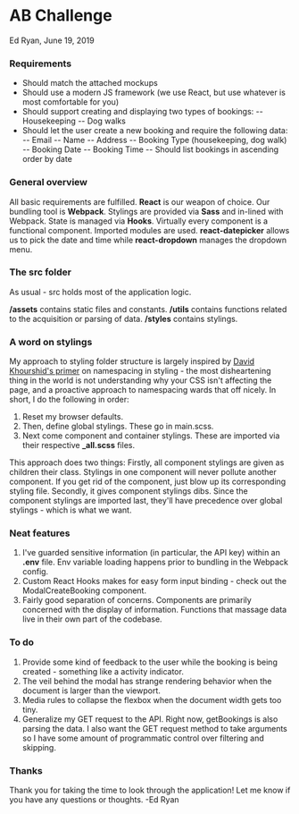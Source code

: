 
# AB Challenge
Ed Ryan, June 19, 2019

### Requirements

- Should match the attached mockups
- Should use a modern JS framework (we use React, but use whatever is most comfortable for you)
- Should support creating and displaying two types of bookings: 
-- Housekeeping 
-- Dog walks
- Should let the user create a new booking and require the following data:
-- Email
-- Name
-- Address
-- Booking Type (housekeeping, dog walk)
-- Booking Date
-- Booking Time
-- Should list bookings in ascending order by date

### General overview
All basic requirements are fulfilled.
**React** is our weapon of choice. 
Our bundling tool is **Webpack**.
Stylings are provided via **Sass** and in-lined with Webpack.
State is managed via **Hooks**. 
Virtually every component is a functional component.
Imported modules are used. **react-datepicker** allows us to pick the date and time while **react-dropdown** manages the dropdown menu.

### The src folder
As usual - src holds most of the application logic. 

**/assets** contains static files and constants.
**/utils** contains functions related to the acquisition or parsing of data.
**/styles** contains stylings. 

### A word on stylings
My approach to styling folder structure is largely inspired by [David Khourshid's primer](https://hugogiraudel.com/2015/06/18/styling-react-components-in-sass/) on namespacing in styling - the most disheartening thing in the world is not understanding why your CSS isn't affecting the page, and a proactive approach to namespacing wards that off nicely. In short, I do the following in order:
1. Reset my browser defaults.
2. Then, define global stylings. These go in main.scss.
3. Next come component and container stylings. These are imported via their respective **_all.scss** files.

This approach does two things: Firstly, all component stylings are given as children their class. Stylings in one component will never pollute another component. If you get rid of the component, just blow up its corresponding styling file. Secondly, it gives component stylings dibs. Since the component stylings are imported last, they'll have precedence over global stylings - which is what we want.


### Neat features
1. I've guarded sensitive information (in particular, the API key) within an **.env** file. Env variable loading happens prior to bundling in the Webpack config.
2. Custom React Hooks makes for easy form input binding - check out the ModalCreateBooking component.
3. Fairly good separation of concerns. Components are primarily concerned with the display of information. Functions that massage data live in their own part of the codebase.
 
### To do
1. Provide some kind of feedback to the user while the booking is being created - something like a activity indicator.
2. The veil behind the modal has strange rendering behavior when the document is larger than the viewport.
3. Media rules to collapse the flexbox when the document width gets too tiny.
4. Generalize my GET request to the API. Right now, getBookings is also parsing the data. I also want the GET request method to take arguments so I have some amount of programmatic control over filtering and skipping.

### Thanks
Thank you for taking the time to look through the application! Let me know if you have any questions or thoughts.
-Ed Ryan